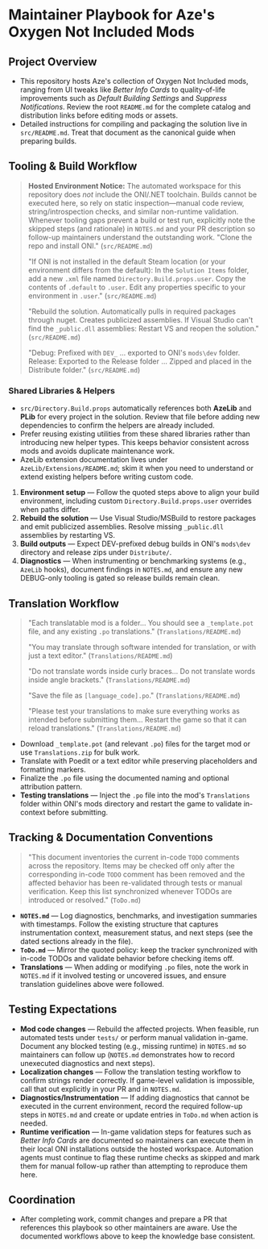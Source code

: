 # Maintainer Playbook for Aze's Oxygen Not Included Mods

## Project Overview
- This repository hosts Aze's collection of Oxygen Not Included mods, ranging from UI tweaks like *Better Info Cards* to quality-of-life improvements such as *Default Building Settings* and *Suppress Notifications*. Review the root `README.md` for the complete catalog and distribution links before editing mods or assets.
- Detailed instructions for compiling and packaging the solution live in `src/README.md`. Treat that document as the canonical guide when preparing builds.

## Tooling & Build Workflow
> **Hosted Environment Notice:** The automated workspace for this repository does *not* include the ONI/.NET toolchain. Builds cannot be executed here, so rely on static inspection—manual code review, string/introspection checks, and similar non-runtime validation. Whenever tooling gaps prevent a build or test run, explicitly note the skipped steps (and rationale) in `NOTES.md` and your PR description so follow-up maintainers understand the outstanding work.
> "Clone the repo and install ONI." (`src/README.md`)
>
> "If ONI is not installed in the default Steam location (or your environment differs from the default): In the `Solution Items` folder, add a new `.xml` file named `Directory.Build.props.user`. Copy the contents of `.default` to `.user`. Edit any properties specific to your environment in `.user`." (`src/README.md`)
>
> "Rebuild the solution. Automatically pulls in required packages through nuget. Creates publicized assemblies. If Visual Studio can't find the `_public.dll` assemblies: Restart VS and reopen the solution." (`src/README.md`)
>
> "Debug: Prefixed with `DEV_` ... exported to ONI's `mods\dev` folder. Release: Exported to the Release folder ... Zipped and placed in the Distribute folder." (`src/README.md`)

### Shared Libraries & Helpers
- `src/Directory.Build.props` automatically references both **AzeLib** and **PLib** for every project in the solution. Review that file before adding new dependencies to confirm the helpers are already included.
- Prefer reusing existing utilities from these shared libraries rather than introducing new helper types. This keeps behavior consistent across mods and avoids duplicate maintenance work.
- AzeLib extension documentation lives under `AzeLib/Extensions/README.md`; skim it when you need to understand or extend existing helpers before writing custom code.

1. **Environment setup** — Follow the quoted steps above to align your build environment, including custom `Directory.Build.props.user` overrides when paths differ.
2. **Rebuild the solution** — Use Visual Studio/MSBuild to restore packages and emit publicized assemblies. Resolve missing `_public.dll` assemblies by restarting VS.
3. **Build outputs** — Expect DEV-prefixed debug builds in ONI's `mods\dev` directory and release zips under `Distribute/`.
4. **Diagnostics** — When instrumenting or benchmarking systems (e.g., `AzeLib` hooks), document findings in `NOTES.md`, and ensure any new DEBUG-only tooling is gated so release builds remain clean.

## Translation Workflow
> "Each translatable mod is a folder... You should see a `_template.pot` file, and any existing `.po` translations." (`Translations/README.md`)
>
> "You may translate through software intended for translation, or with just a text editor." (`Translations/README.md`)
>
> "Do not translate words inside curly braces... Do not translate words inside angle brackets." (`Translations/README.md`)
>
> "Save the file as `[language_code].po`." (`Translations/README.md`)
>
> "Please test your translations to make sure everything works as intended before submitting them... Restart the game so that it can reload translations." (`Translations/README.md`)

- Download `_template.pot` (and relevant `.po`) files for the target mod or use `Translations.zip` for bulk work.
- Translate with Poedit or a text editor while preserving placeholders and formatting markers.
- Finalize the `.po` file using the documented naming and optional attribution pattern.
- **Testing translations** — Inject the `.po` file into the mod's `Translations` folder within ONI's mods directory and restart the game to validate in-context before submitting.

## Tracking & Documentation Conventions
> "This document inventories the current in-code `TODO` comments across the repository. Items may be checked off only after the corresponding in-code `TODO` comment has been removed and the affected behavior has been re-validated through tests or manual verification. Keep this list synchronized whenever TODOs are introduced or resolved." (`ToDo.md`)

- **`NOTES.md`** — Log diagnostics, benchmarks, and investigation summaries with timestamps. Follow the existing structure that captures instrumentation context, measurement status, and next steps (see the dated sections already in the file).
- **`ToDo.md`** — Mirror the quoted policy: keep the tracker synchronized with in-code TODOs and validate behavior before checking items off.
- **Translations** — When adding or modifying `.po` files, note the work in `NOTES.md` if it involved testing or uncovered issues, and ensure translation guidelines above were followed.

## Testing Expectations
- **Mod code changes** — Rebuild the affected projects. When feasible, run automated tests under `tests/` or perform manual validation in-game. Document any blocked testing (e.g., missing runtime) in `NOTES.md` so maintainers can follow up (`NOTES.md` demonstrates how to record unexecuted diagnostics and next steps).
- **Localization changes** — Follow the translation testing workflow to confirm strings render correctly. If game-level validation is impossible, call that out explicitly in your PR and in `NOTES.md`.
- **Diagnostics/Instrumentation** — If adding diagnostics that cannot be executed in the current environment, record the required follow-up steps in `NOTES.md` and create or update entries in `ToDo.md` when action is needed.
- **Runtime verification** — In-game validation steps for features such as *Better Info Cards* are documented so maintainers can execute them in their local ONI installations outside the hosted workspace. Automation agents must continue to flag these runtime checks as skipped and mark them for manual follow-up rather than attempting to reproduce them here.

## Coordination
- After completing work, commit changes and prepare a PR that references this playbook so other maintainers are aware. Use the documented workflows above to keep the knowledge base consistent.
